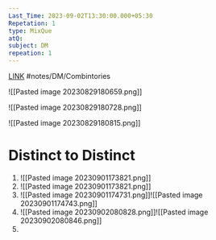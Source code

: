 ```yaml
---
Last_Time: 2023-09-02T13:30:00.000+05:30
Repetation: 1
type: MixQue
atQ: 
subject: DM
repeation: 1
---
```

[LINK](https://uxkhzfstdjcborfuyyknhkhbyfnskrywvveioufkbjkupomnptjwvhbavkysuhi.vercel.app/gateoverflow.in/quiz/results.html?exam_id=342)
#notes/DM/Combintories

![[Pasted image 20230829180659.png]]

![[Pasted image 20230829180728.png]]

![[Pasted image 20230829180815.png]]
# Distinct to Distinct
1.  ![[Pasted image 20230901173821.png]]
2. ![[Pasted image 20230901173821.png]]
3. ![[Pasted image 20230901174731.png]]![[Pasted image 20230901174743.png]]
5. ![[Pasted image 20230902080828.png]]![[Pasted image 20230902080846.png]]
6. 
